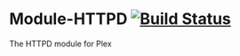 # Module-HTTPD [![Build Status](https://ci.plex.us.org/job/Module-HTTPD/badge/icon)](https://ci.plex.us.org/job/Module-HTTPD/)
The HTTPD module for Plex
